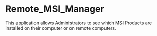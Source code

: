 # Remote_MSI_Manager
This application allows Administrators to see which MSI Products are installed on their computer or on remote computers.
